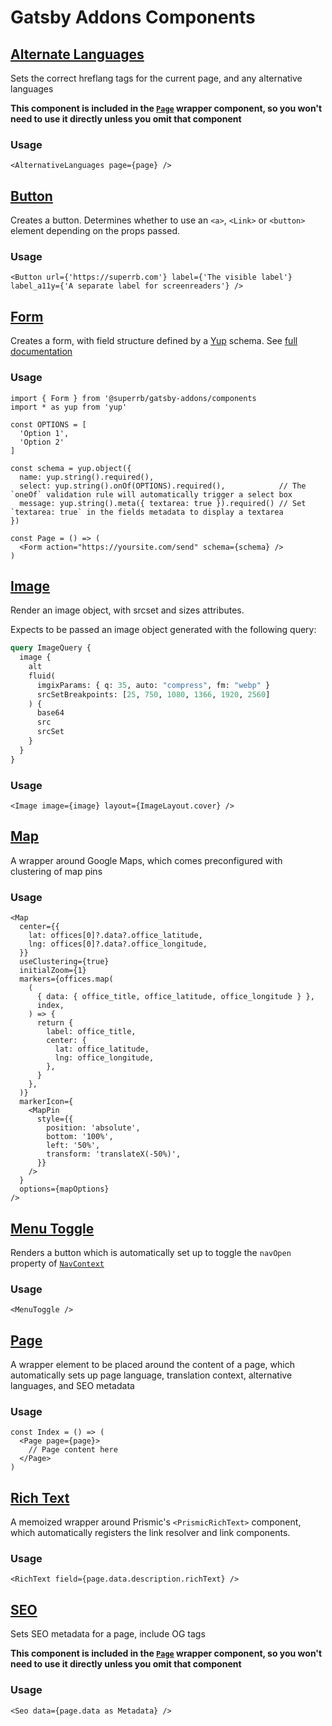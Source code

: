 # Gatsby Addons Components

## [Alternate Languages](./alternate-languages.tsx)

Sets the correct hreflang tags for the current page, and any alternative languages

**This component is included in the [`Page`](#page) wrapper component, so you won't need to use it directly unless you omit that component**

### Usage

```tsx
<AlternativeLanguages page={page} />
```

## [Button](./button.tsx)

Creates a button. Determines whether to use an `<a>`, `<Link>` or `<button>` element depending on the props passed.

### Usage

```tsx
<Button url={'https://superrb.com'} label={'The visible label'} label_a11y={'A separate label for screenreaders'} />
```

## [Form](./form.tsx)

Creates a form, with field structure defined by a [Yup](https://npmjs.com/package/yup) schema. See [full documentation](./form/README.md)

### Usage

```tsx
import { Form } from '@superrb/gatsby-addons/components
import * as yup from 'yup'

const OPTIONS = [
  'Option 1',
  'Option 2'
]

const schema = yup.object({
  name: yup.string().required(),
  select: yup.string().onOf(OPTIONS).required(),            // The `oneOf` validation rule will automatically trigger a select box
  message: yup.string().meta({ textarea: true }).required() // Set `textarea: true` in the fields metadata to display a textarea
})

const Page = () => (
  <Form action="https://yoursite.com/send" schema={schema} />
)
```

## [Image](./image.tsx)

Render an image object, with srcset and sizes attributes.

Expects to be passed an image object generated with the following query:
```graphql
query ImageQuery {
  image {
    alt
    fluid(
      imgixParams: { q: 35, auto: "compress", fm: "webp" }
      srcSetBreakpoints: [25, 750, 1080, 1366, 1920, 2560]
    ) {
      base64
      src
      srcSet
    }
  }
}
```

### Usage

```tsx
<Image image={image} layout={ImageLayout.cover} />
```

## [Map](./map/map.tsx)

A wrapper around Google Maps, which comes preconfigured with clustering of map pins

### Usage

```tsx
<Map
  center={{
    lat: offices[0]?.data?.office_latitude,
    lng: offices[0]?.data?.office_longitude,
  }}
  useClustering={true}
  initialZoom={1}
  markers={offices.map(
    (
      { data: { office_title, office_latitude, office_longitude } },
      index,
    ) => {
      return {
        label: office_title,
        center: {
          lat: office_latitude,
          lng: office_longitude,
        },
      }
    },
  )}
  markerIcon={
    <MapPin
      style={{
        position: 'absolute',
        bottom: '100%',
        left: '50%',
        transform: 'translateX(-50%)',
      }}
    />
  }
  options={mapOptions}
/>
```

## [Menu Toggle](./menu-toggle.tsx)

Renders a button which is automatically set up to toggle the `navOpen` property of [`NavContext`](../context/README.md#nav)

### Usage

```tsx
<MenuToggle />
```

## [Page](./page.tsx)

A wrapper element to be placed around the content of a page, which automatically sets up page language, translation context, alternative languages, and SEO metadata

### Usage

```tsx
const Index = () => (
  <Page page={page}>
    // Page content here
  </Page>
)
```

## [Rich Text](./rich-text.tsx)

A memoized wrapper around Prismic's `<PrismicRichText>` component, which automatically registers the link resolver and link components.

### Usage

```tsx
<RichText field={page.data.description.richText} />
```

## [SEO](./seo.tsx)

Sets SEO metadata for a page, include OG tags

**This component is included in the [`Page`](#page) wrapper component, so you won't need to use it directly unless you omit that component**

### Usage

```tsx
<Seo data={page.data as Metadata} />
```
